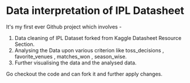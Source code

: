 # Data interpretation of IPL Datasheet

It's my first ever Github project which involves - 
 1. Data cleaning of IPL Dataset forked from Kaggle Datasheet Resource Section.
 2. Analysing the Data upon various criterion like toss_decisions , favorite_venues , matches_won , season_wise.
 3. Further visualising the data and the analysed data.
      

Go checkout the code and can fork it and further apply changes.

